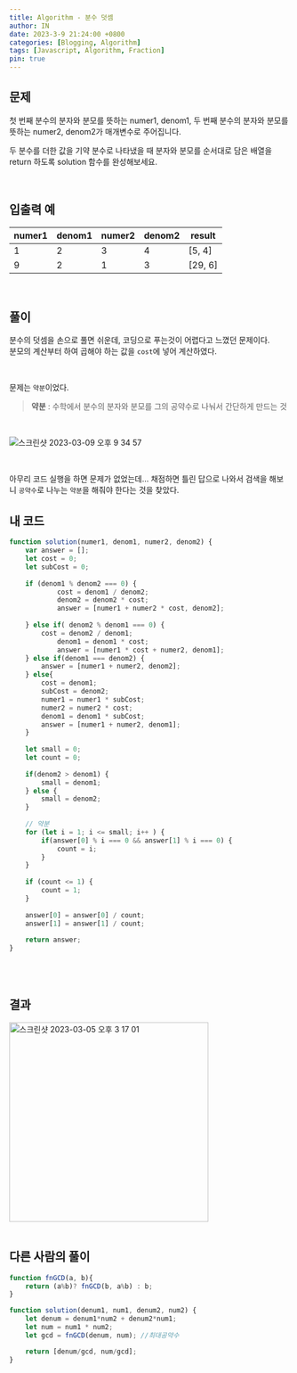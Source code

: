 ```yaml
---
title: Algorithm - 분수 덧셈
author: IN
date: 2023-3-9 21:24:00 +0800
categories: [Blogging, Algorithm]
tags: [Javascript, Algorithm, Fraction]
pin: true
---
```



## 문제

첫 번째 분수의 분자와 분모를 뜻하는 numer1, denom1, 두 번째 분수의 분자와 분모를 뜻하는 numer2, denom2가 매개변수로 주어집니다. 

두 분수를 더한 값을 기약 분수로 나타냈을 때 분자와 분모를 순서대로 담은 배열을 return 하도록 solution 함수를 완성해보세요.

<br />

## 입출력 예

| numer1 | denom1 | numer2 | denom2 | result |
| ------ | ------ | ------ | ------ | ------ |
| 1 | 2 | 3 | 4 | [5, 4] |
| 9 | 2 | 1 | 3 | [29, 6] |

<br />

## 풀이

분수의 덧셈을 손으로 풀면 쉬운데, 코딩으로 푸는것이 어렵다고 느꼈던 문제이다.
<br />
분모의 계산부터 하여 곱해야 하는 값을 `cost`에 넣어 계산하였다.

<br />

문제는 `약분`이었다.

> **약분** :
> 수학에서 분수의 분자와 분모를 그의 공약수로 나눠서 간단하게 만드는 것

<br />

![스크린샷 2023-03-09 오후 9 34 57](https://user-images.githubusercontent.com/65399118/224024726-174e1c58-32ca-4ee9-bf41-126ee76bcad0.png)

<br />

아무리 코드 실행을 하면 문제가 없었는데... 채점하면 틀린 답으로 나와서 검색을 해보니 `공약수`로 나누는 `약분`을 해줘야 한다는 것을 찾았다.

## 내 코드

```js
function solution(numer1, denom1, numer2, denom2) {
    var answer = [];
    let cost = 0;
    let subCost = 0;
    
    if (denom1 % denom2 === 0) {
            cost = denom1 / denom2;
            denom2 = denom2 * cost;
            answer = [numer1 + numer2 * cost, denom2];
        
    } else if( denom2 % denom1 === 0) {
        cost = denom2 / denom1;
            denom1 = denom1 * cost;
            answer = [numer1 * cost + numer2, denom1];
    } else if(denom1 === denom2) {
        answer = [numer1 + numer2, denom2];
    } else{
        cost = denom1;
        subCost = denom2;
        numer1 = numer1 * subCost;
        numer2 = numer2 * cost;
        denom1 = denom1 * subCost;
        answer = [numer1 + numer2, denom1];
    }
    
    let small = 0;
    let count = 0;
    
    if(denom2 > denom1) {
        small = denom1;
    } else {
        small = denom2;
    }
    
    // 약분
    for (let i = 1; i <= small; i++ ) {
        if(answer[0] % i === 0 && answer[1] % i === 0) {
            count = i;
        }
    }
    
    if (count <= 1) {
        count = 1;
    }
    
    answer[0] = answer[0] / count;
    answer[1] = answer[1] / count;
    
    return answer;
}
```

<br />
<br />

## 결과
<img width="358" alt="스크린샷 2023-03-05 오후 3 17 01" src="https://user-images.githubusercontent.com/65399118/224025820-984873f6-260b-4702-8b49-642857efb21e.png">

<br />
<br />

## 다른 사람의 풀이

```js
function fnGCD(a, b){
    return (a%b)? fnGCD(b, a%b) : b;
}

function solution(denum1, num1, denum2, num2) {
    let denum = denum1*num2 + denum2*num1;
    let num = num1 * num2;
    let gcd = fnGCD(denum, num); //최대공약수

    return [denum/gcd, num/gcd];
}
```
